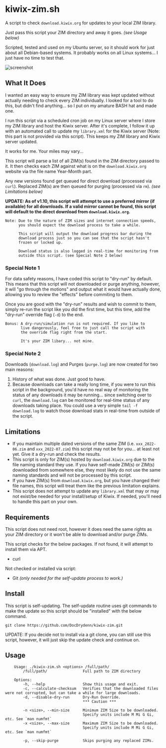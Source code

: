 # kiwix-zim.sh

A script to check `download.kiwix.org` for updates to your local ZIM library.

Just pass this script your ZIM directory and away it goes. *(see Usage below)*

Scripted, tested and used on my Ubuntu server, so it should work for just about all Debian-based systems. It probably works on all Linux systems... I just have no time to test that.

![screenshot](https://github.com/DocDrydenn/kiwix-zim/blob/main/screenshot.png)

## What It Does

I wanted an easy way to ensure my ZIM library was kept updated without actually needing to check every ZIM individually. I looked for a tool to do this, but didn't find anything... so I put on my amature BASH hat and made one.

I run this script via a scheduled cron job on my Linux server where I store my ZIM library and host the Kiwix server. After it's complete, I follow it up with an automated call to update my `library.xml` for the Kiwix server (Note: this part is not provided via this script). This keeps my ZIM library and Kiwix server updated.

It works for me. Your miles may vary...

This script will parse a list of all ZIM(s) found in the ZIM directory passed to it. It then checks each ZIM against what is on the `download.kiwix.org` website via the file name Year-Month part.

Any new versions found get queued for direct download (processed via `curl`). Replaced ZIM(s) are then queued for purging (processed via `rm`). *(see Limitations below)*

**UPDATE: As of v1.10, this script will attempt to use a preferred mirror (if available) for all downloads. If a valid mirror cannot be found, this script will default to the direct download from `download.kiwix.org`.**

```text
Note: Due to the nature of ZIM sizes and internet connection speeds, 
      you should expect the download process to take a while.

      This script will output the download progress bar during the 
      download process just so you can see that the script hasn't 
      frozen or locked up.

      Download status is also logged in real-time for monitoring from
      outside this script. (see Special Note 2 below)
```

### Special Note 1

For data safety reasons, I have coded this script to "dry-run" by default. This means that this script will not downloaded or purge anything, however, it will "go through the motions" and output what it would have actually done, allowing you to review the "effects" before commiting to them.

Once you are good with the "dry-run" results and wish to commit to them, simply re-run the script like you did the first time, but this time, add the "dry-run" override flag (`-d`) to the end.

```text
Bonus: A dry-run/simulation run is not required. If you like to 
       live dangerously, feel free to just call the script with 
       the override flag right from the start. 

       It's your ZIM libary... not mine.
```

### Special Note 2

Downloads (`download.log`) and Purges (`purge.log`) are now created for two main reasons:

1. History of what was done. Just good to have.
2. Because downloads can take a really long time, if you were to run this script in the background, you'd have no real way of monitoring the status of any downloads it may be running... since switching over to `curl`, the `download.log` can be monitored for real-time status of any downloads taking place. You could use a very simple `tail -f download.log` to watch those download stats in real-time from outside of the script.

## Limitations

- If you maintain multiple dated versions of the same ZIM (i.e. `xxx_2022-06.zim` and `xxx_2022-07.zim`) this script may not be for you... at least not yet. Give it a dry-run and check the results.
- This script is only for ZIM(s) hosted by `download.kiwix.org` due to the file naming standard they use. If you have self-made ZIM(s) or ZIM(s) downloaded from somewhere else, they most likely do not use the same naming standards and will not be processed by this script.
- If you have ZIM(s) from `download.kiwix.org`, but you have changed their file names, this script will treat them like the previous limitation explains.
- This script does not attempt to update any `library.xml` that may or may not exist/be needed for your install/setup of Kiwix. If needed, you'll need to handle this part on your own.

## Requirements

This script does not need root, however it does need the same rights as your ZIM directory or it won't be able to download and/or purge ZIMs.

This script checks for the below packages. If not found, it will attempt to install them via APT.

- curl

Not checked or installed via script:

- Git *(only needed for the self-update process to work.)*

## Install

This script is self-updating. The self-update routine uses git commands to make the update so this script should be "installed" with the below command.

```text
git clone https://github.com/DocDrydenn/kiwix-zim.git
```

UPDATE: If you decide not to install via a git clone, you can still use this script, however, it will just skip the update check and continue on.

## Usage

```text
    Usage: ./kiwix-zim.sh <options> /full/path/
        /full/path/                Full path to ZIM directory
        
    Options:
        -h, --help                 Show this usage and exit.
        -c, --calculate-checksum   Verifies that the downloaded files were not corrupted, but can take a while for large downloads.
        -d, --disable-dry-run      Dry-Run Override.
                                   *** Caution ***
        
        -n <size>, --min-size      Minimum ZIM Size to be downloaded.
                                   Specify units include M Mi G Gi, etc. See `man numfmt`
        -x <size>, --max-size      Maximum ZIM Size to be downloaded.
                                   Specify units include M Mi G Gi, etc. See `man numfmt`
                                   
        -p, --skip-purge           Skips purging any replaced ZIMs.
```
